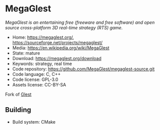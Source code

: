 # MegaGlest

_MegaGlest is an entertaining free (freeware and free software) and open source cross-platform 3D real-time strategy (RTS) game._

- Home: https://megaglest.org/, https://sourceforge.net/projects/megaglest/
- Media: https://en.wikipedia.org/wiki/MegaGlest
- State: mature
- Download: https://megaglest.org/download
- Keywords: strategy, real time
- Code repository: https://github.com/MegaGlest/megaglest-source.git
- Code language: C, C++
- Code license: GPL-3.0
- Assets license: CC-BY-SA

Fork of [Glest](glest.md)

## Building

- Build system: CMake

